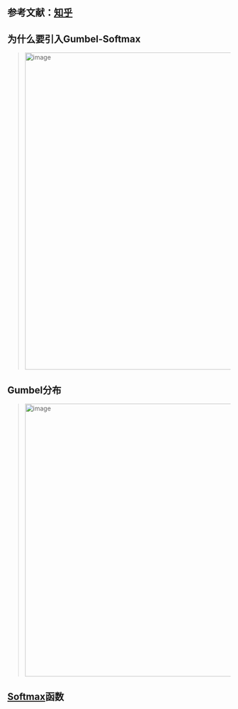 ## 参考文献：[知乎](https://zhuanlan.zhihu.com/p/633431594)

## 为什么要引入Gumbel-Softmax

> <img width="717" alt="image" src="https://github.com/user-attachments/assets/03b4cf6e-c3f1-4a64-ac7d-685831e8ce0e">

## Gumbel分布

> <img width="617" alt="image" src="https://github.com/user-attachments/assets/2b4140bb-be28-4700-8776-b459b1cf010d">

## [Softmax](https://zhuanlan.zhihu.com/p/168562182)函数


